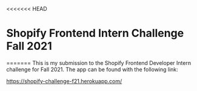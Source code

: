<<<<<<< HEAD
# Shopify Frontend Intern Challenge Fall 2021
=======
This is my submission to the Shopify Frontend Developer Intern challenge for Fall 2021.
The app can be found with the following link:

https://shopify-challenge-f21.herokuapp.com/

